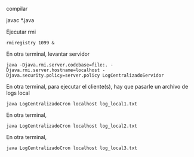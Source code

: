 compilar

javac \*.java

Ejecutar rmi

    rmiregistry 1099 &

En otra terminal, levantar servidor

    java -Djava.rmi.server.codebase=file:. -Djava.rmi.server.hostname=localhost -Djava.security.policy=server.policy LogCentralizadoServidor

En otra terminal, para ejecutar el cliente(s), hay que pasarle un archivo de logs local

    java LogCentralizadoCron localhost log_local1.txt

En otra terminal,

    java LogCentralizadoCron localhost log_local2.txt

En otra terminal,

    java LogCentralizadoCron localhost log_local3.txt
